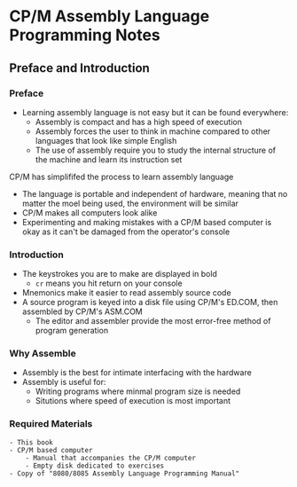 # CP/M Assembly Language Programming Notes
## Preface and Introduction

### Preface
- Learning assembly language is not easy but it can be found everywhere:
	- Assembly is compact and has a high speed of execution
	- Assembly forces the user to think in machine compared to other languages that look like simple English
	- The use of assembly require you to study the internal structure of the machine and learn its instruction set

CP/M has simplififed the process to learn assembly language
* The language is portable and independent of hardware, meaning that no matter the moel being used, the environment will be similar
* CP/M makes all computers look alike
* Experimenting and making mistakes with a CP/M based computer is okay as it can't be damaged from the operator's console

### Introduction
- The keystrokes you are to make are displayed in bold
	- `cr` means you hit return on your console
- Mnemonics make it easier to read assembly source code
- A source program is keyed into a disk file using CP/M's ED.COM, then assembled by CP/M's ASM.COM
	- The editor and assembler provide the most error-free method of program generation

### Why Assemble
- Assembly is the best for intimate interfacing with the hardware
- Assembly is useful for:
	- Writing programs where minmal program size is needed
   	- Situtions where speed of execution is most important
### Required Materials
	- This book
	- CP/M based computer
        - Manual that accompanies the CP/M computer
        - Empty disk dedicated to exercises
	- Copy of "8080/8085 Assembly Language Programming Manual"
